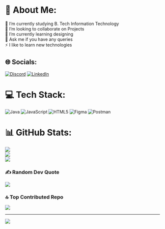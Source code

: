 # 💫 About Me:
🔭 I’m currently studying B. Tech Information Technology<br>👯 I’m looking to collaborate on Projects<br>🌱 I’m currently learning designing<br>💬 Ask me if you have any queries<br>⚡ I like to learn new technologies


## 🌐 Socials:
[![Discord](https://img.shields.io/badge/Discord-%237289DA.svg?logo=discord&logoColor=white)](https://discord.gg/ujqQUy4T) [![LinkedIn](https://img.shields.io/badge/LinkedIn-%230077B5.svg?logo=linkedin&logoColor=white)](https://linkedin.com/in/premkumar-p-49478623b) 

# 💻 Tech Stack:
![Java](https://img.shields.io/badge/java-%23ED8B00.svg?style=for-the-badge&logo=java&logoColor=white) ![JavaScript](https://img.shields.io/badge/javascript-%23323330.svg?style=for-the-badge&logo=javascript&logoColor=%23F7DF1E) ![HTML5](https://img.shields.io/badge/html5-%23E34F26.svg?style=for-the-badge&logo=html5&logoColor=white) 	![Figma](https://img.shields.io/badge/figma-%23F24E1E.svg?style=for-the-badge&logo=figma&logoColor=white) ![Postman](https://img.shields.io/badge/Postman-FF6C37?style=for-the-badge&logo=postman&logoColor=white)
# 📊 GitHub Stats:
![](https://github-readme-stats.vercel.app/api?username=premkumar-110&theme=dark&hide_border=false&include_all_commits=true&count_private=true)<br/>
![](https://github-readme-streak-stats.herokuapp.com/?user=premkumar-110&theme=dark&hide_border=false)<br/>
![](https://github-readme-stats.vercel.app/api/top-langs/?username=premkumar-110&theme=dark&hide_border=false&include_all_commits=true&count_private=true&layout=compact)

### ✍️ Random Dev Quote
![](https://quotes-github-readme.vercel.app/api?type=horizontal&theme=radical)

### 🔝 Top Contributed Repo
![](https://github-contributor-stats.vercel.app/api?username=premkumar-110&limit=5&theme=nord&combine_all_yearly_contributions=true)


---
[![](https://visitcount.itsvg.in/api?id=premkumar-110&icon=0&color=0)](https://visitcount.itsvg.in)

<!-- Proudly created with GPRM ( https://gprm.itsvg.in ) -->
